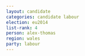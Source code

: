 ```yaml
---
layout: candidate
categories: candidate labour
election: eu2014
list-rank: 4
person: alex-thomas
region: wales
party: labour
---
```

